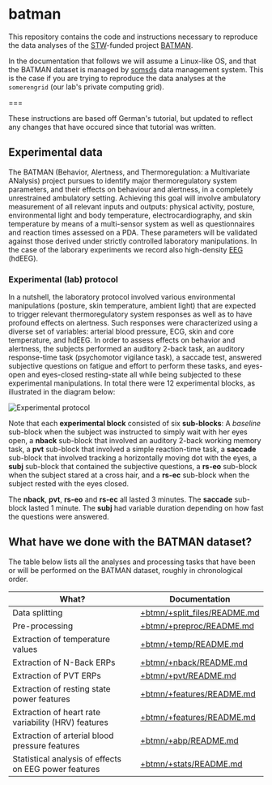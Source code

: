 batman
======

This repository contains the code and instructions necessary to reproduce
the data analyses of the [STW][stw]-funded project [BATMAN][batman].

In the documentation that follows we will assume a Linux-like OS, and that
the BATMAN dataset is managed by [somsds][somsds] data management system.
This is the case if you are trying to reproduce the data analyses at
the `somerengrid` (our lab's private computing grid).

[somsds]: https://germangh.com/somsds
[batman]: http://www.neurosipe.nl/project.php?id=23&sess=6eccc41939665cfccccd8c94d8e0216f
[stw]: http://www.stw.nl/en/

===

These instructions are based off German's tutorial, but updated to reflect any changes that
have occured since that tutorial was written.

## Experimental data

The BATMAN (Behavior, Alertness, and Thermoregulation: a Multivariate ANalysis)
project pursues to identify major thermoregulatory system parameters, and their
effects on behaviour and alertness, in a completely unrestrained ambulatory
setting. Achieving this goal will involve ambulatory measurement of all relevant
inputs and outputs: physical activity, posture, environmental light and
body temperature, electrocardiography, and skin temperature by means of a
multi-sensor system as well as questionnaires and reaction times assessed on a
PDA. These parameters will be validated against those derived under strictly
controlled laboratory manipulations. In the case of the laborary experiments we
record also high-density [EEG][eeg] (hdEEG).

[eeg]: http://en.wikipedia.org/wiki/Electroencephalography


### Experimental (lab) protocol

In a nutshell, the laboratory protocol involved various environmental manipulations
(posture, skin temperature, ambient light) that are expected to trigger
relevant thermoregulatory system responses as well as to have profound effects on alertness. 
Such responses were characterized using a diverse set of variables: arterial blood pressure, 
ECG, skin and core temperature, and hdEEG. In order to assess effects on behavior and alertness, the
subjects performed an auditory 2-back task, an auditory response-time task (psychomotor 
vigilance task), a saccade test, answered subjective questions on fatigue and effort to 
perform these tasks, and eyes-open and eyes-closed resting-state all while being subjected 
to these experimental manipulations.
In total there were 12 experimental blocks, as illustrated in the diagram below:

![Experimental protocol](../btmn/img/batman-protocol.png "Experimental protocol")

Note that each __experimental block__ consisted of six __sub-blocks__:
A _baseline_ sub-block when the subject was instructed to simply wait with
her eyes open, a __nback__ sub-block that involved an auditory 2-back working memory task,
a __pvt__ sub-block that involved a simple reaction-time task, a __saccade__ sub-block that involved
tracking a horizontally moving dot with the eyes, a __subj__ sub-block that contained the 
subjective questions, a __rs-eo__ sub-block when the subject stared at a cross hair, and a
__rs-ec__ sub-block when the subject rested with the eyes closed.

The __nback__, __pvt__, __rs-eo__ and __rs-ec__ all lasted 3 minutes. The __saccade__ sub-block lasted 1 minute.
The __subj__ had variable duration depending on how fast the questions were answered.

## What have we done with the BATMAN dataset?

The table below lists all the analyses and processing tasks that have been or will be 
performed on the BATMAN dataset, roughly in chronological order.

What?                                                 | Documentation
----------------------------------------------------- | -------------
Data splitting                                        | [+btmn/+split_files/README.md][split]
Pre-processing                                        | [+btmn/+preproc/README.md][preproc]
Extraction of temperature values                      | [+btmn/+temp/README.md][temp]
Extraction of N-Back ERPs                             | [+btmn/+nback/README.md][nback] 
Extraction of PVT ERPs                                | [+btmn/+pvt/README.md][pvt]
Extraction of resting state power features            | [+btmn/+features/README.md][features]
Extraction of heart rate variability (HRV) features   | [+btmn/+features/README.md][features]
Extraction of arterial blood pressure features        | [+btmn/+abp/README.md][abp]
Statistical analysis of effects on EEG power features | [+btmn/+stats/README.md][stats]

[split]:    ./btmn/+split_files/README.md
[preproc]:  ./+btmn/+preproc/README.md
[temp]:     ./+btmn/+temp/README.md
[nback]:    ./+btmn/+nback/README.md
[pvt]:      ./+btmn/+pvt.README.md
[features]: ./+btmn/+features/README.md
[stats]:    ./+btmn/+stats/README.md
[abp]:      ./+btmn/+abp/README.md